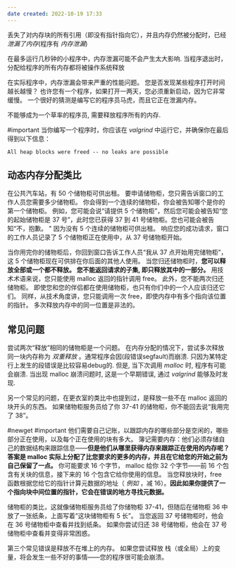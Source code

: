 ```yaml
---
date created: 2022-10-19 17:33
---
```


丢失了对内存块的所有引用（即没有指针指向它），并且内存仍然被分配时，已经 _泄漏了内存_(程序有 _内存泄漏_)

在最多运行几秒钟的小程序中，内存泄漏可能不会产生太大影响. 当程序退出时，分配给程序的所有内存都将被操作系统释放

在实际程序中，内存泄漏会带来严重的性能问题。 您是否发现某些程序打开时间越长越慢？ 也许您有一个程序，如果打开一两天，您必须重新启动，因为它非常缓慢。 一个很好的猜测是编写它的程序员马虎，而且它正在泄漏内存。

不能够成为一个草率的程序员, 需要释放程序所有的内存.

#important
当你编写一个程序时，你应该在 _valgrind_ 中运行它，并确保你在最后得到以下信息：

```
All heap blocks were freed -- no leaks are possible
```

## 动态内存分配类比

在公共汽车站，有 50 个储物柜可供出租。 要申请储物柜，您只需告诉窗口的工作人员您需要多少储物柜。 你会得到一个连续的储物柜，你会被告知哪个是你的第一个储物柜。 例如，您可能会说“请提供 5 个储物柜”，然后您可能会被告知“您的起始储物柜是 37 号”，此时您已获得 37 到 41 号储物柜。您也可能会被告知“不，抱歉。 " 因为没有 5 个连续的储物柜可供出租。 响应您的成功请求，窗口的工作人员记录了 5 个储物柜正在使用中，从 37 号储物柜开始。

当你用完你的储物柜后，你回到窗口告诉工作人员“我从 37 点开始用完储物柜”，这 5 个储物柜现在可供排在你后面的其他人使用。 当您归还储物柜时，**您可以释放全部或一个都不释放。 您不能返回请求的子集, 即只释放其中的一部分。** 用技术术语来说，您只能使用 malloc 返回的指针调用 free。 此外，您不能两次归还储物柜。 即使您和您的伴侣都在使用储物柜，也只有你们中的一个人应该归还它们。 同样，从技术角度讲，您只能调用一次 free，即使内存中有多个指向该位置的指针。 多次释放内存中的同一位置是非法的。

## 常见问题

尝试两次“释放”相同的储物柜是一个问题。 在内存分配的情况下，尝试多次释放同一块内存称为 _双重释放_ 。通常程序会因(段错误segfault)而崩溃. 只因为某特定行上发生的段错误是比较容易debug的. 但是, 当下次调用 _malloc_ 时, 程序有可能会崩溃. 当出现 malloc 崩溃问题时, 这是一个早期错误, 通过 _valgrind_ 能够及时发现.

另一个常见的问题，在更衣室的类比中也提到过，是释放一些不在 malloc 返回的块开头的东西。 如果储物柜服务员给了你 37-41 的储物柜，你不能回去说“我用完了 38”。

#newget #important 
他们需要自己记账，以跟踪内存的哪些部分是空闲的，哪些部分正在使用，以及每个正在使用的块有多大。 簿记需要内存：他们必须存储自己的数据结构来跟踪信息——**但是他们从哪里获得内存来跟踪正在使用的内存呢？ 答案是 malloc 实际上分配了比您要求的更多的内存，并且在它给您的开始之前为自己保留了一点。** 你可能要求 16 个字节， malloc 给你 32 个字节——前 16 个包含有关块的信息，接下来的 16 个包含它给你使用的信息。 当您释放块时，free 函数根据您给它的指针计算元数据的地址（ _例如_ ，减 16）。**因此如果你提供了一个指向块中间位置的指针，它会在错误的地方寻找元数据。**

储物柜的类比，这就像储物柜服务员给了你储物柜 37-41，但随后在储物柜 36 中放了一张纸条，上面写着“这块储物柜有 5 长”。 当您返回 37 号储物柜时，他会在 36 号储物柜中查看并找到纸条。 如果你尝试归还 38 号储物柜，他会在 37 号储物柜中查看并变得非常困惑。

第三个常见错误是释放不在堆上的内存。 如果您尝试释放 栈（或全局）上的变量，将会发生一些不好的事情——您的程序很可能会崩溃。